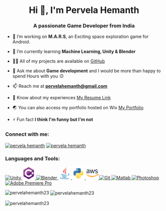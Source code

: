 <h1 align="center">Hi 👋, I'm Pervela Hemanth</h1>
<h3 align="center">A passionate Game Developer from India</h3>

- 🔭 I’m working on **M.A.R.S**, an Exciting space exploration game for Android.

- 🌱 I’m currently learning **Machine Learning, Unity & Blender**

- 👨‍💻 All of my projects are available on [GitHub](https://github.com/pervelaHemanth23)

- 💬 Ask me about **Game development** and I would be more than happy to spend Hours with you :D

- 📫 Reach me at **pervelahemanth@gmail.com**

- 📄 Know about my experiences [My Resume Link](https://drive.google.com/file/d/12RzcLV0gZpCvcxtfzFCjhZ0fx-N4ODWZ/view?usp=sharing)
- 🌏 You can also access my portfolio hosted on Wix [My Portfolio](https://pervelahemanth.wixsite.com/hemanthportfolio)

- ⚡ Fun fact **I think I'm funny but I'm not**

<h3 align="left">Connect with me:</h3>
<p align="left">
<a href="https://linkedin.com/in/pervela-hemanth-6531062bb/" target="blank"><img align="center" src="https://raw.githubusercontent.com/rahuldkjain/github-profile-readme-generator/master/src/images/icons/Social/linked-in-alt.svg" alt="pervela hemanth" height="30" width="40" /></a>
<a href="https://www.leetcode.com/user8353SY" target="blank"><img align="center" src="https://raw.githubusercontent.com/rahuldkjain/github-profile-readme-generator/master/src/images/icons/Social/leet-code.svg" alt="pervela hemanth" height="30" width="40" /></a>
</p>
<h3 align="left">Languages and Tools:</h3>
<p align="left">
  <a href="https://unity.com/" target="_blank" rel="noreferrer">
    <img src="https://www.vectorlogo.zone/logos/unity3d/unity3d-icon.svg" alt="Unity" width="40" height="40"/>
  </a>
  
  <a href="https://www.w3schools.com/cs/" target="_blank" rel="noreferrer">
    <img src="https://raw.githubusercontent.com/devicons/devicon/master/icons/csharp/csharp-original.svg" alt="C#" width="40" height="40"/>
  </a>
  
  <a href="https://www.blender.org/" target="_blank" rel="noreferrer">
    <img src="https://download.blender.org/branding/community/blender_community_badge_white.svg" alt="Blender" width="40" height="40"/>
  </a>
  
  <a href="https://www.java.com" target="_blank" rel="noreferrer">
    <img src="https://raw.githubusercontent.com/devicons/devicon/master/icons/java/java-original.svg" alt="Java" width="40" height="40"/>
  </a>
  
  <a href="https://www.python.org" target="_blank" rel="noreferrer">
    <img src="https://raw.githubusercontent.com/devicons/devicon/master/icons/python/python-original.svg" alt="Python" width="40" height="40"/>
  </a>
  
  <a href="https://aws.amazon.com" target="_blank" rel="noreferrer">
    <img src="https://raw.githubusercontent.com/devicons/devicon/master/icons/amazonwebservices/amazonwebservices-original-wordmark.svg" alt="AWS" width="40" height="40"/>
  </a>
  
  <a href="https://git-scm.com/" target="_blank" rel="noreferrer">
    <img src="https://www.vectorlogo.zone/logos/git-scm/git-scm-icon.svg" alt="Git" width="40" height="40"/>
  </a>
    
  <a href="https://www.mathworks.com/" target="_blank" rel="noreferrer">
    <img src="https://upload.wikimedia.org/wikipedia/commons/2/21/Matlab_Logo.png" alt="Matlab" width="40" height="40"/>
  </a>

  <a href="https://www.photoshop.com/en" target="_blank" rel="noreferrer">
    <img src="https://upload.wikimedia.org/wikipedia/commons/thumb/a/af/Adobe_Photoshop_CC_icon.svg/180px-Adobe_Photoshop_CC_icon.svg.png" alt="Photoshop" width="40" height="40"/>
  </a>
  
  <a href="https://www.adobe.com/products/premiere.html" target="_blank" rel="noreferrer">
    <img src="https://upload.wikimedia.org/wikipedia/commons/thumb/4/40/Adobe_Premiere_Pro_CC_icon.svg/180px-Adobe_Premiere_Pro_CC_icon.svg.png" alt="Adobe Premiere Pro" width="40" height="40"/>
  </a>
  
</p>

<p><img align="left" src="https://github-readme-stats.vercel.app/api/top-langs?username=pervelahemanth23&show_icons=true&locale=en&layout=compact" alt="pervelahemanth23" /></p>

<p>&nbsp;<img align="center" src="https://github-readme-stats.vercel.app/api?username=pervelahemanth23&show_icons=true&locale=en" alt="pervelahemanth23" /></p>

<p><img align="center" src="https://github-readme-streak-stats.herokuapp.com/?user=pervelahemanth23&" alt="pervelahemanth23" /></p>
